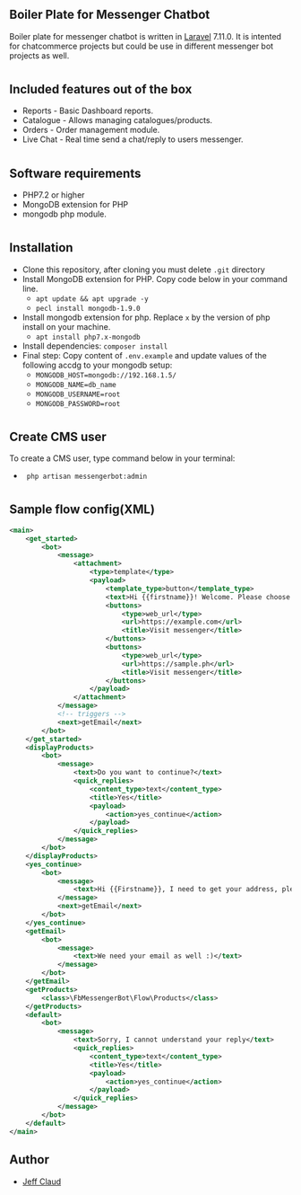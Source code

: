 
## Boiler Plate for Messenger Chatbot

Boiler plate for messenger chatbot is written in [Laravel](https://laravel.com) 7.11.0.  It is intented for chatcommerce projects but could be use in different messenger bot projects as well.
#
## Included features out of the box
- Reports - Basic Dashboard reports.
- Catalogue - Allows managing catalogues/products.
- Orders - Order management module.
- Live Chat - Real time send a chat/reply to users messenger.
#
## Software requirements
- PHP7.2 or higher
- MongoDB extension for PHP
- mongodb php module.
#
## Installation
- Clone this repository, after cloning you must delete `.git` directory
- Install MongoDB extension for PHP. Copy code below in your command line.
  - `apt update && apt upgrade -y`
  - `pecl install mongodb-1.9.0`
- Install mongodb extension for php. Replace `x` by the version of php install on your machine.
  - `apt install php7.x-mongodb`
- Install dependencies: `composer install`
- Final step: Copy content of `.env.example` and update values of the following accdg to your mongodb setup:
  - `MONGODB_HOST=mongodb://192.168.1.5/`
  - `MONGODB_NAME=db_name`
  - `MONGODB_USERNAME=root`
  - `MONGODB_PASSWORD=root`
#
## Create CMS user
To create a CMS user, type command below in your terminal:
- ` php artisan messengerbot:admin`
#
## Sample flow config(XML)
```xml
<main>
    <get_started>
        <bot>
            <message>
                <attachment>
                    <type>template</type>
                    <payload>
                        <template_type>button</template_type>
                        <text>Hi {{firstname}}! Welcome. Please choose from the options below:</text>
                        <buttons>
                            <type>web_url</type>
                            <url>https://example.com</url>
                            <title>Visit messenger</title>
                        </buttons>
                        <buttons>
                            <type>web_url</type>
                            <url>https://sample.ph</url>
                            <title>Visit messenger</title>
                        </buttons>
                    </payload>
                </attachment>
            </message>
            <!-- triggers -->
            <next>getEmail</next>
        </bot>
    </get_started>
    <displayProducts>
        <bot>
            <message>
                <text>Do you want to continue?</text>
                <quick_replies>
                    <content_type>text</content_type>
                    <title>Yes</title>
                    <payload>
                        <action>yes_continue</action>
                    </payload>
                </quick_replies>
            </message>
        </bot>
    </displayProducts>
    <yes_continue>
        <bot>
            <message>
                <text>Hi {{Firstname}}, I need to get your address, please type it below:</text>
            </message>
            <next>getEmail</next>
        </bot>
    </yes_continue>
    <getEmail>
        <bot>
            <message>
                <text>We need your email as well :)</text>
            </message>
        </bot>
    </getEmail>
    <getProducts>
        <class>\FbMessengerBot\Flow\Products</class>
    </getProducts>
    <default>
        <bot>
            <message>
                <text>Sorry, I cannot understand your reply</text>
                <quick_replies>
                    <content_type>text</content_type>
                    <title>Yes</title>
                    <payload>
                        <action>yes_continue</action>
                    </payload>
                </quick_replies>
            </message>
        </bot>
    </default>
</main>
```  
## Author
- [Jeff Claud](https://github.com/crazymeeks)
